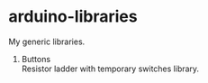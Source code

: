 # arduino-libraries  

My generic libraries.  

1. Buttons  
Resistor ladder with temporary switches library.  
